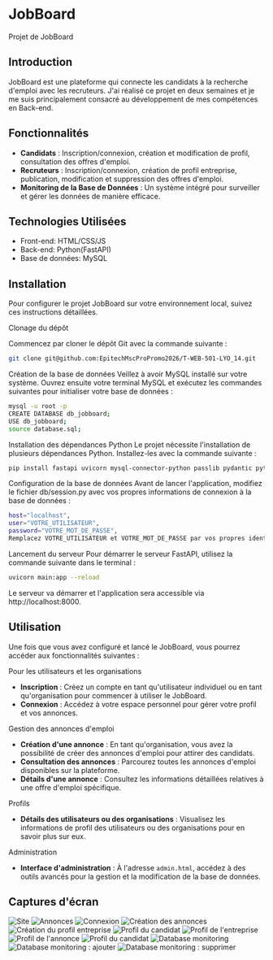 # JobBoard
Projet de JobBoard 


## Introduction
JobBoard est une plateforme qui connecte les candidats à la recherche d'emploi avec les recruteurs. J'ai réalisé ce projet en deux semaines et je me suis principalement consacré au développement de mes compétences en Back-end.


## Fonctionnalités
- **Candidats** : Inscription/connexion, création et modification de profil, consultation des offres d'emploi.
- **Recruteurs** : Inscription/connexion, création de profil entreprise, publication, modification et suppression des offres d'emploi.
- **Monitoring de la Base de Données** : Un système intégré pour surveiller et gérer les données de manière efficace.
  

## Technologies Utilisées
- Front-end: HTML/CSS/JS
- Back-end: Python(FastAPI)
- Base de données: MySQL
  

## Installation

Pour configurer le projet JobBoard sur votre environnement local, suivez ces instructions détaillées.


Clonage du dépôt

Commencez par cloner le dépôt Git avec la commande suivante :

```sh
git clone git@github.com:EpitechMscProPromo2026/T-WEB-501-LYO_14.git
```

Création de la base de données
Veillez à avoir MySQL installé sur votre système. Ouvrez ensuite votre terminal MySQL et exécutez les commandes suivantes pour initialiser votre base de données :

```sh
mysql -u root -p
CREATE DATABASE db_jobboard;
USE db_jobboard;
source database.sql;
```

Installation des dépendances Python
Le projet nécessite l'installation de plusieurs dépendances Python. Installez-les avec la commande suivante :

```sh
pip install fastapi uvicorn mysql-connector-python passlib pydantic python-jose
```

Configuration de la base de données
Avant de lancer l'application, modifiez le fichier db/session.py avec vos propres informations de connexion à la base de données :

```sh
host="localhost", 
user="VOTRE_UTILISATEUR", 
password="VOTRE_MOT_DE_PASSE",
Remplacez VOTRE_UTILISATEUR et VOTRE_MOT_DE_PASSE par vos propres identifiants de connexion.
```

Lancement du serveur
Pour démarrer le serveur FastAPI, utilisez la commande suivante dans le terminal :

```sh
uvicorn main:app --reload
```
Le serveur va démarrer et l'application sera accessible via http://localhost:8000.


## Utilisation

Une fois que vous avez configuré et lancé le JobBoard, vous pourrez accéder aux fonctionnalités suivantes :

Pour les utilisateurs et les organisations

- **Inscription** : Créez un compte en tant qu'utilisateur individuel ou en tant qu'organisation pour commencer à utiliser le JobBoard.
- **Connexion** : Accédez à votre espace personnel pour gérer votre profil et vos annonces.

Gestion des annonces d'emploi

- **Création d'une annonce** : En tant qu'organisation, vous avez la possibilité de créer des annonces d'emploi pour attirer des candidats.
- **Consultation des annonces** : Parcourez toutes les annonces d'emploi disponibles sur la plateforme.
- **Détails d'une annonce** : Consultez les informations détaillées relatives à une offre d'emploi spécifique.

Profils

- **Détails des utilisateurs ou des organisations** : Visualisez les informations de profil des utilisateurs ou des organisations pour en savoir plus sur eux.

Administration

- **Interface d'administration** : À l'adresse `admin.html`, accédez à des outils avancés pour la gestion et la modification de la base de données.
  

## Captures d'écran

![Site](images/Site.png)
![Annonces](images/Annonces_site.png)
![Connexion](images/Connexion.png)
![Création des annonces](images/Création_annonce.png)
![Création du profil entreprise](images/Création_entreprise.png)
![Profil du candidat](images/Profil_candidat.png)
![Profil de l'entreprise](images/Profil_entreprise.png)
![Profil de l'annonce](images/Profil_annonce.png)
![Profil du candidat](images/Profil_candidat.png)
![Database monitoring](images/DB_monitoring.png)
![Database monitoring : ajouter](images/DB_add.png)
![Database monitoring : supprimer](images/DB_delete.png)
